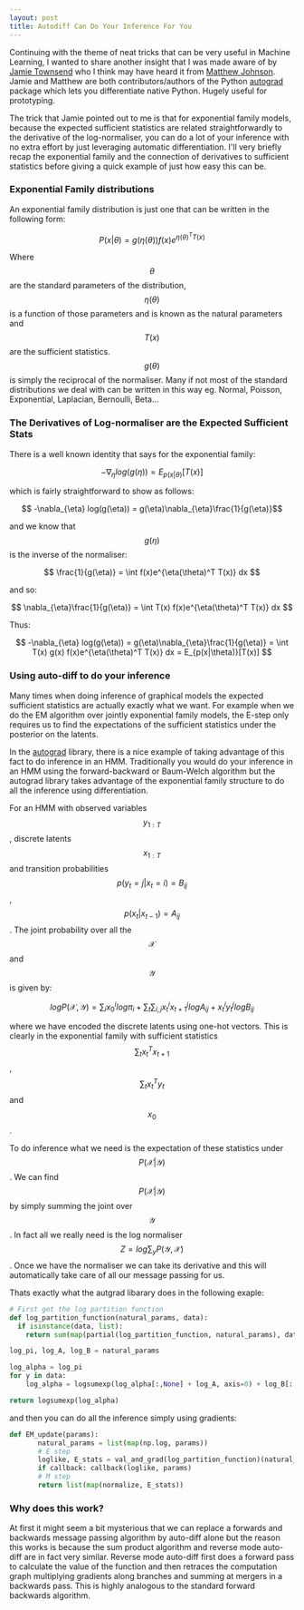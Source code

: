 ```yaml
---
layout: post
title: Autodiff Can Do Your Inference For You
---
```


Continuing with the theme of neat tricks that can be very useful in Machine Learning,
I wanted to share another insight that I was made aware of by [Jamie Townsend](https://github.com/j-towns)
who I think may have heard it from [Matthew Johnson](http://people.csail.mit.edu/mattjj/). Jamie and Matthew are both contributors/authors of the Python [autograd](https://github.com/HIPS/autograd) package
which lets you differentiate native Python. Hugely useful for prototyping.

The trick that Jamie pointed out to me is that for exponential family models, because the expected sufficient statistics
are related straightforwardly to the derivative of the log-normaliser, you can do a lot of your inference with no extra
effort by just leveraging automatic differentiation. I'll very briefly recap the exponential family and the connection of derivatives to sufficient statistics before giving a quick example of just how easy this can be.

### Exponential Family distributions
An exponential family distribution is just one that can be written in the following form:

$$ P(x|\theta) = g(\eta(\theta))f(x)e^{\eta(\theta)^T T(x)}$$

Where $$\theta$$ are the standard parameters of the distribution, $$\eta(\theta)$$ is a function of those parameters and is known as
the natural parameters and $$T(x)$$ are the sufficient statistics. $$g(\theta)$$ is simply the reciprocal of the normaliser.  Many if not most of the standard distributions we deal with can be written in this way eg. Normal, Poisson, Exponential, Laplacian, Bernoulli, Beta...

### The Derivatives of Log-normaliser are the Expected Sufficient Stats

There is a well known identity that says for the exponential family:

$$ -\nabla_{\eta} log(g(\eta)) = E_{p(x|\theta)}[T(x)]$$

which is fairly straightforward to show as follows:

$$ -\nabla_{\eta} log(g(\eta)) = g(\eta)\nabla_{\eta}\frac{1}{g(\eta)}$$

and we know that $$g(\eta)$$ is the inverse of the normaliser:

$$ \frac{1}{g(\eta)} = \int f(x)e^{\eta(\theta)^T T(x)} dx $$

and so:

$$ \nabla_{\eta}\frac{1}{g(\eta)} = \int T(x) f(x)e^{\eta(\theta)^T T(x)} dx $$

Thus:

$$ -\nabla_{\eta} log(g(\eta)) = g(\eta)\nabla_{\eta}\frac{1}{g(\eta)} =
\int T(x) g(x) f(x)e^{\eta(\theta)^T T(x)} dx = E_{p(x|\theta)}[T(x)] $$

### Using auto-diff to do your inference

Many times when doing inference of graphical models the expected sufficient statistics
are actually exactly what we want. For example when we do the EM algorithm over jointly exponential family
models, the E-step only requires us to find the expectations of the sufficient statistics under the posterior on the latents.

In the [autograd](https://github.com/HIPS/autograd/blob/master/examples/hmm_em.py) library, there is a nice example of taking advantage of this fact to do inference in an HMM.
Traditionally you would do your inference in an HMM using the forward-backward or Baum-Welch algorithm but the autograd library takes
advantage of the exponential family structure to do all the inference using differentiation.

For an HMM with observed variables $$y_{1:T}$$, discrete latents $$x_{1:T}$$ and
transition probabilities $$p(y_t=j|x_t=i)=B_{ij}$$,
 $$p(x_t|x_{t-1})=A_{ij}$$. The joint probability over all the $$\mathcal{X}$$ and $$\mathcal{Y}$$ is given by:

$$ logP(\mathcal{X},\mathcal{Y}) = \sum_i x_0^i log \pi_i + \sum_t \sum_{i,j}
x_t^i x_{t+1}^j log A_{ij} + x_t^i y_t^j log B_{ij} $$

where we have encoded the discrete latents using one-hot vectors. This is clearly in the exponential family with sufficient statistics $$\sum_t x_t^T x_{t+1}$$, $$\sum_t x_t^T y_{t}$$ and $$x_0$$.

To do inference what we need is the expectation of these statistics under
$$P(\mathcal{X}|\mathcal{Y})$$. We can find $$P(\mathcal{X}|\mathcal{Y})$$ by simply summing the joint over
$$\mathcal{Y}$$. In fact all we really need is the log normaliser $$Z = log \sum_y P(\mathcal{Y},\mathcal{X})$$.
Once we have the normaliser we can take its derivative and this will automatically take care of all our message passing for us.

Thats exactly what the autgrad libarary does in the following exaple:

```python
# First get the log partition function
def log_partition_function(natural_params, data):
  if isinstance(data, list):
    return sum(map(partial(log_partition_function, natural_params), data))

log_pi, log_A, log_B = natural_params

log_alpha = log_pi
for y in data:
    log_alpha = logsumexp(log_alpha[:,None] + log_A, axis=0) + log_B[:,y]

return logsumexp(log_alpha)
```
and then you can do all the inference simply using gradients:

```python
def EM_update(params):
       natural_params = list(map(np.log, params))
       # E step
       loglike, E_stats = val_and_grad(log_partition_function)(natural_params, data)
       if callback: callback(loglike, params)
       # M step
       return list(map(normalize, E_stats))
```

### Why does this work?

At first it might seem a bit mysterious that we can replace a forwards and backwards
message passing algorithm by auto-diff alone but the reason this works is because
the sum product algorithm and reverse mode auto-diff are in fact very similar. Reverse mode
auto-diff first does a forward pass to calculate the value of the function and then retraces the computation graph
multiplying gradients along branches and summing at mergers in a backwards pass. This is highly analogous to the standard
forward backwards algorithm.
